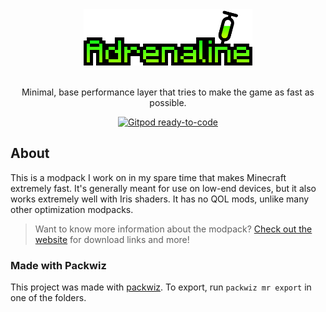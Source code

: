 <div align="center">
  <a href="https://github.com/intergrav/Adrenaline">
    <img src="docs/images/Adrenaline Logo+Text.png" alt="Logo" height="90">
  </a>
  <br />
  <br />
  <p align="center">
    Minimal, base performance layer that tries to make the game as fast as possible.
  </p>
  <p><a href="https://gitpod.io/from-referrer/"><img src="https://img.shields.io/badge/Gitpod-ready--to--code-908a85?logo=gitpod&amp;style=flat-square" alt="Gitpod ready-to-code"></a></p>
</div>

## About

This is a modpack I work on in my spare time that makes Minecraft extremely fast. It's generally meant for use on low-end devices, but it also works extremely well with Iris shaders. It has no QOL mods, unlike many other optimization modpacks.

> Want to know more information about the modpack? [Check out the website](https://intergrav.github.io/Adrenaline/) for download links and more!

### Made with Packwiz

This project was made with [packwiz](https://github.com/packwiz/packwiz). To export, run `packwiz mr export` in one of the folders.